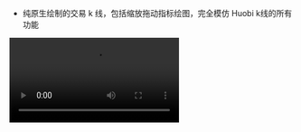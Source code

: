 - 纯原生绘制的交易 k 线，包括缩放拖动指标绘图，完全模仿 Huobi k线的所有功能

<video src="./example/1.mp4" width="300">

## Usage

[点击查看完整示例 Example](./example/App.js)

```bash
yarn add 'https://github.com/hellohublot/react-native-kline-view.git'
```

```javascript

```

## Author

hellohublot, hublot@aliyun.com

